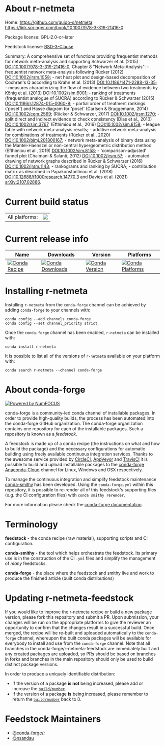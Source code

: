 About r-netmeta
===============

Home: https://github.com/guido-s/netmeta https://link.springer.com/book/10.1007/978-3-319-21416-0

Package license: GPL-2.0-or-later

Feedstock license: [BSD-3-Clause](https://github.com/conda-forge/r-netmeta-feedstock/blob/master/LICENSE.txt)

Summary: A comprehensive set of functions providing frequentist methods for network meta-analysis and supporting Schwarzer et al. (2015) <DOI:10.1007/978-3-319-21416-0>, Chapter 8 "Network Meta-Analysis": - frequentist network meta-analysis following Rücker (2012) <DOI:10.1002/jrsm.1058>; - net heat plot and design-based decomposition of Cochran's Q according to Krahn et al. (2013) <DOI:10.1186/1471-2288-13-35>; - measures characterizing the flow of evidence between two treatments by König et al. (2013) <DOI:10.1002/sim.6001>; - ranking of treatments (frequentist analogue of SUCRA) according to Rücker & Schwarzer (2015) <DOI:10.1186/s12874-015-0060-8>; - partial order of treatment rankings ('poset') and Hasse diagram for 'poset' (Carlsen & Bruggemann, 2014) <DOI:10.1002/cem.2569>; (Rücker & Schwarzer, 2017) <DOI:10.1002/jrsm.1270>; - split direct and indirect evidence to check consistency (Dias et al., 2010) <DOI:10.1002/sim.3767>, (Efthimiou et al., 2019) <DOI:10.1002/sim.8158>; - league table with network meta-analysis results; - additive network meta-analysis for combinations of treatments (Rücker et al., 2020) <DOI:10.1002/bimj.201800167>; - network meta-analysis of binary data using the Mantel-Haenszel or non-central hypergeometric distribution method (Efthimiou et al., 2019) <DOI:10.1002/sim.8158>; - 'comparison-adjusted' funnel plot (Chaimani & Salanti, 2012) <DOI:10.1002/jrsm.57>; - automated drawing of network graphs described in Rücker & Schwarzer (2016) <DOI:10.1002/jrsm.1143>; - rankograms and ranking by SUCRA; - contribution matrix as described in Papakonstantinou et al. (2018) <DOI:10.12688/f1000research.14770.3> and Davies et al. (2021) <arXiv:2107.02886>.

Current build status
====================


<table><tr><td>All platforms:</td>
    <td>
      <a href="https://dev.azure.com/conda-forge/feedstock-builds/_build/latest?definitionId=15163&branchName=master">
        <img src="https://dev.azure.com/conda-forge/feedstock-builds/_apis/build/status/r-netmeta-feedstock?branchName=master">
      </a>
    </td>
  </tr>
</table>

Current release info
====================

| Name | Downloads | Version | Platforms |
| --- | --- | --- | --- |
| [![Conda Recipe](https://img.shields.io/badge/recipe-r--netmeta-green.svg)](https://anaconda.org/conda-forge/r-netmeta) | [![Conda Downloads](https://img.shields.io/conda/dn/conda-forge/r-netmeta.svg)](https://anaconda.org/conda-forge/r-netmeta) | [![Conda Version](https://img.shields.io/conda/vn/conda-forge/r-netmeta.svg)](https://anaconda.org/conda-forge/r-netmeta) | [![Conda Platforms](https://img.shields.io/conda/pn/conda-forge/r-netmeta.svg)](https://anaconda.org/conda-forge/r-netmeta) |

Installing r-netmeta
====================

Installing `r-netmeta` from the `conda-forge` channel can be achieved by adding `conda-forge` to your channels with:

```
conda config --add channels conda-forge
conda config --set channel_priority strict
```

Once the `conda-forge` channel has been enabled, `r-netmeta` can be installed with:

```
conda install r-netmeta
```

It is possible to list all of the versions of `r-netmeta` available on your platform with:

```
conda search r-netmeta --channel conda-forge
```


About conda-forge
=================

[![Powered by
NumFOCUS](https://img.shields.io/badge/powered%20by-NumFOCUS-orange.svg?style=flat&colorA=E1523D&colorB=007D8A)](https://numfocus.org)

conda-forge is a community-led conda channel of installable packages.
In order to provide high-quality builds, the process has been automated into the
conda-forge GitHub organization. The conda-forge organization contains one repository
for each of the installable packages. Such a repository is known as a *feedstock*.

A feedstock is made up of a conda recipe (the instructions on what and how to build
the package) and the necessary configurations for automatic building using freely
available continuous integration services. Thanks to the awesome service provided by
[CircleCI](https://circleci.com/), [AppVeyor](https://www.appveyor.com/)
and [TravisCI](https://travis-ci.com/) it is possible to build and upload installable
packages to the [conda-forge](https://anaconda.org/conda-forge)
[Anaconda-Cloud](https://anaconda.org/) channel for Linux, Windows and OSX respectively.

To manage the continuous integration and simplify feedstock maintenance
[conda-smithy](https://github.com/conda-forge/conda-smithy) has been developed.
Using the ``conda-forge.yml`` within this repository, it is possible to re-render all of
this feedstock's supporting files (e.g. the CI configuration files) with ``conda smithy rerender``.

For more information please check the [conda-forge documentation](https://conda-forge.org/docs/).

Terminology
===========

**feedstock** - the conda recipe (raw material), supporting scripts and CI configuration.

**conda-smithy** - the tool which helps orchestrate the feedstock.
                   Its primary use is in the construction of the CI ``.yml`` files
                   and simplify the management of *many* feedstocks.

**conda-forge** - the place where the feedstock and smithy live and work to
                  produce the finished article (built conda distributions)


Updating r-netmeta-feedstock
============================

If you would like to improve the r-netmeta recipe or build a new
package version, please fork this repository and submit a PR. Upon submission,
your changes will be run on the appropriate platforms to give the reviewer an
opportunity to confirm that the changes result in a successful build. Once
merged, the recipe will be re-built and uploaded automatically to the
`conda-forge` channel, whereupon the built conda packages will be available for
everybody to install and use from the `conda-forge` channel.
Note that all branches in the conda-forge/r-netmeta-feedstock are
immediately built and any created packages are uploaded, so PRs should be based
on branches in forks and branches in the main repository should only be used to
build distinct package versions.

In order to produce a uniquely identifiable distribution:
 * If the version of a package **is not** being increased, please add or increase
   the [``build/number``](https://docs.conda.io/projects/conda-build/en/latest/resources/define-metadata.html#build-number-and-string).
 * If the version of a package **is** being increased, please remember to return
   the [``build/number``](https://docs.conda.io/projects/conda-build/en/latest/resources/define-metadata.html#build-number-and-string)
   back to 0.

Feedstock Maintainers
=====================

* [@conda-forge/r](https://github.com/conda-forge/r/)
* [@nsandau](https://github.com/nsandau/)


